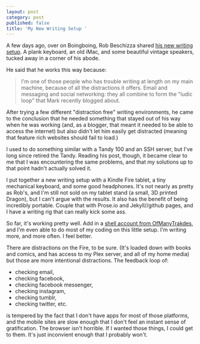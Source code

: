 ```yaml
---
layout: post
category: post
published: false
title: 'My New Writing Setup '
---
```

A few days ago, over on Boingboing, Rob Beschizza shared [his new writing setup](http://boingboing.net/2017/03/16/my-new-writing-setup.html). A plank keyboard, an old iMac, and some beautiful vintage speakers, tucked away in a corner of his abode. 

He said that he works this way because: 

> I'm one of those people who has trouble writing at length on my main machine, because of all the distractions it offers. Email and messaging and social networking: they all combine to form the "ludic loop" that Mark recently blogged about. 

After trying a few different "distraction free" writing environments, he came to the conclusion that he needed something that stayed out of his way when he was working (and, as a blogger, that meant it needed to be able to access the internet) but also didn't let him easily get distracted (meaning that feature rich websites should fail to load.) 

I used to do something similar with a Tandy 100 and an SSH server, but I've long since retired the Tandy. Reading his post, though, it became clear to me that I was encountering the same problems, and that my solutions up to that point hadn't actually solved it. 

I put together a new writing setup with a Kindle Fire tablet, a tiny mechanical keyboard, and some good headphones. It's not nearly as pretty as Rob's, and I'm still not sold on my tablet stand (a small, 3D printed Dragon), but I can't argue with the results. It also has the benefit of being incredibly portable. Couple that with Prose.io and Jekyll//github pages, and I have a writing rig that can really kick some ass. 

So far, it's working pretty well. Add in a [shell account from OfManyTrakdes](http://ofmanytrades.com), and I'm even able to do most of my coding on this little setup. I'm writing more, and more often. I feel better. 

There are distractions on the Fire, to be sure. (It's loaded down with books and comics, and has access to my Plex server, and all of my home media) but those are more intentional distractions. The feedback loop of:

- checking email, 
- checking facebook, 
- checking facebook messenger, 
- checking instagram, 
- checking tumblr, 
- checking twitter, etc. 

is tempered by the fact that I don't have apps for most of those platforms, and the mobile sites are slow enough that I don't feel an instant sense of gratification. The browser isn't horrible. If I wanted those things, I could get to them. It's just inconvient enough that I probably won't. 


